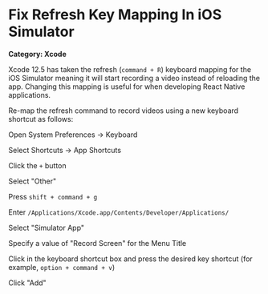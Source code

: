 # Fix Refresh Key Mapping In iOS Simulator

__Category: Xcode__

Xcode 12.5 has taken the refresh (`command + R`) keyboard mapping for the iOS Simulator meaning it will start recording a video instead of reloading the app. Changing this mapping is useful for when developing React Native applications.

Re-map the refresh command to record videos using a new keyboard shortcut as follows:

Open System Preferences -> Keyboard

Select Shortcuts -> App Shortcuts

Click the `+` button

Select "Other"

Press `shift + command + g`

Enter `/Applications/Xcode.app/Contents/Developer/Applications/`

Select "Simulator App"

Specify a value of "Record Screen" for the Menu Title

Click in the keyboard shortcut box and press the desired key shortcut (for example, `option + command + v`)

Click "Add"
